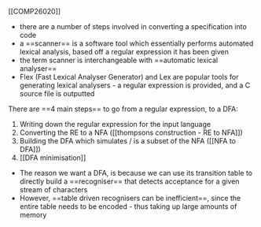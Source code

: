 [[COMP26020]]

- there are a number of steps involved in converting a specification into code
- a ==scanner== is a software tool which essentially performs automated lexical analysis, based off a regular expression it has been given
- the term scanner is interchangeable with ==automatic lexical analyser==
- Flex (Fast Lexical Analyser Generator) and Lex are popular tools for generating lexical analysers - a regular expression is provided, and a C source file is outputted

There are ==4 main steps== to go from a regular expression, to a DFA:
1. Writing down the regular expression for the input language
2. Converting the RE to a NFA ([[thompsons construction - RE to NFA]])
3. Building the DFA which simulates / is a subset of the NFA ([[NFA to DFA]])
4. [[DFA minimisation]]

- The reason we want a DFA, is because we can use its transition table to directly build a ==recogniser== that detects acceptance for a given stream of characters
- However, ==table driven recognisers can be inefficient==, since the entire table needs to be encoded - thus taking up large amounts of memory